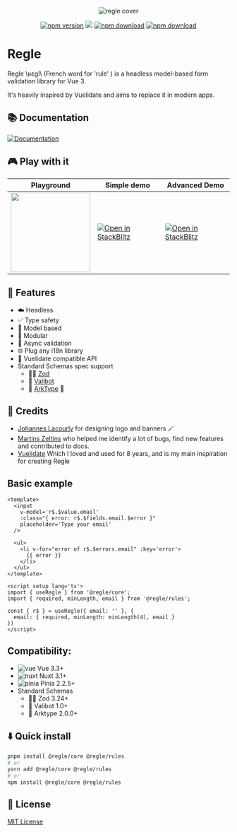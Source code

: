 [npm-version-src]: https://img.shields.io/npm/v/@regle/core.svg
[npm-version-href]: https://www.npmjs.com/package/@regle/core
[npm-downloads-src]: https://img.shields.io/npm/dm/@regle/core.svg
[npm-total-downloads-src]: https://img.shields.io/npm/dt/@regle/core.svg
[npm-downloads-href]: https://www.npmjs.com/package/@regle/core
<p align="center">
  <img src="https://raw.githubusercontent.com/victorgarciaesgi/regle/master/.github/images/regle-github-banner.png"
    alt="regle cover" />
</p>

<p align='center'>
    <a href="https://www.npmjs.com/package/@regle/core"><img alt="npm version" src="https://img.shields.io/npm/v/@regle/core.svg"/></a>
    <a href="https://codecov.io/github/victorgarciaesgi/regle"><img src="https://codecov.io/github/victorgarciaesgi/regle/graph/badge.svg?token=T5UV4714PB"/></a>
    <a href="https://www.npmjs.com/package/@regle/core"><img alt="npm download" src="https://img.shields.io/npm/dm/@regle/core.svg"/></a>
    <a href="https://www.npmjs.com/package/@regle/core"><img alt="npm download" src="https://img.shields.io/npm/dt/@regle/core.svg"/></a>
   
  </p>

# Regle


Regle \ʁɛɡl\ (French word for 'rule' ) is a headless model-based form validation library for Vue 3.

It's heavily inspired by Vuelidate and aims to replace it in modern apps.


## 📚 Documentation

[![Documentation](https://raw.githubusercontent.com/victorgarciaesgi/regle/refs/heads/main/.github/images/redirectDoc.svg)](https://reglejs.dev/)

## 🎮 Play with it


| Playground | Simple demo  | Advanced Demo |
| ------------- | ------------- | ------------- |
| <a target='_blank' href="https://play.reglejs.dev"><img width="180" src="https://raw.githubusercontent.com/victorgarciaesgi/regle/refs/heads/main/.github/images/regle-playground-button.svg" /></a> |  [![Open in StackBlitz](https://developer.stackblitz.com/img/open_in_stackblitz.svg)](https://stackblitz.com/~/github.com/victorgarciaesgi/regle-examples/tree/main/examples/simple-example?file=examples/simple-example/src/App.vue&configPath=examples/simple-example)  |  [![Open in StackBlitz](https://developer.stackblitz.com/img/open_in_stackblitz.svg)](https://stackblitz.com/~/github.com/victorgarciaesgi/regle-examples/tree/main/examples/advanced-example?file=examples/advanced-example/src/App.vue&configPath=examples/advanced-example)  |

## 🧰 Features

- ☁️ Headless
- ✅ Type safety
- 🧮 Model based
- 🧰 Modular
- 🔄 Async validation
- 🌐 Plug any i18n library
- 📗 Vuelidate compatible API
- Standard Schemas spec support
  - 🦸‍♂️ [Zod](https://zod.dev/)
  - 🤖 [Valibot](https://valibot.dev/)
  - 🚢 [ArkType](https://arktype.io)  🚧


## 🫶 Credits

- [Johannes Lacourly](https://www.behance.net/johanneslaf7dc) for designing logo and banners 🪄
- [Martins Zeltins](https://github.com/martinszeltins) who helped me identify a lot of bugs, find new features and contributed to docs.
- [Vuelidate](https://vuelidate-next.netlify.app) Which I loved and used for 8 years, and is my main inspiration for creating Regle


## Basic example

```vue
<template>
  <input 
    v-model='r$.$value.email' 
    :class="{ error: r$.$fields.email.$error }" 
    placeholder='Type your email'
  />

  <ul>
    <li v-for="error of r$.$errors.email" :key='error'>
      {{ error }}
    </li>
  </ul>
</template>

<script setup lang='ts'>
import { useRegle } from '@regle/core';
import { required, minLength, email } from '@regle/rules';

const { r$ } = useRegle({ email: '' }, {
  email: { required, minLength: minLength(4), email }
})
</script>
```


## Compatibility:


- <img src="https://raw.githubusercontent.com/victorgarciaesgi/regle/master/.github/images/icons/vue.svg" alt='vue'/> Vue 3.3+
- <img src="https://raw.githubusercontent.com/victorgarciaesgi/regle/master/.github/images/icons/nuxt.svg" alt='nuxt'/> Nuxt 3.1+
- <img src="https://raw.githubusercontent.com/victorgarciaesgi/regle/master/.github/images/icons/pinia.svg" alt='pinia'/> Pinia 2.2.5+
- Standard Schemas
  - 🦸‍♂️ Zod 3.24+
  - 🤖 Valibot 1.0+
  - 🚢 Arktype 2.0.0+


## ⬇️ Quick install

```bash
pnpm install @regle/core @regle/rules
# or
yarn add @regle/core @regle/rules
# or
npm install @regle/core @regle/rules
```



## 📑 License

[MIT License](./LICENSE)
